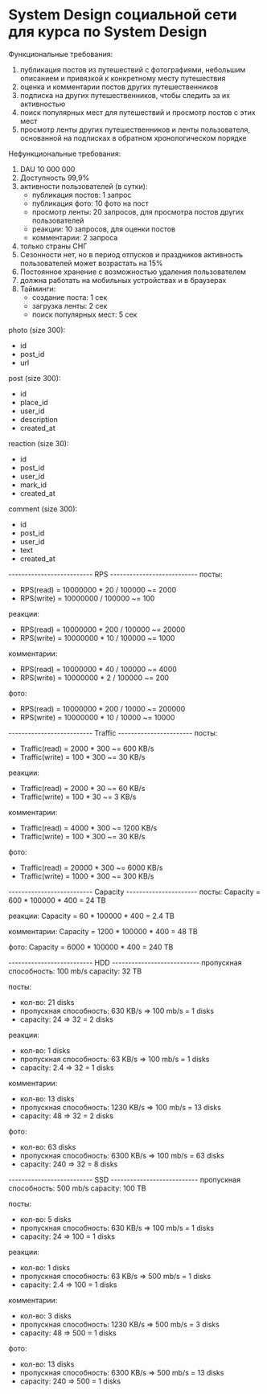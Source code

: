 # System Design социальной сети для курса по System Design

Функциональные требования:
1. публикация постов из путешествий с фотографиями, небольшим описанием и привязкой к конкретному месту путешествия
2. оценка и комментарии постов других путешественников
3. подписка на других путешественников, чтобы следить за их активностью
4. поиск популярных мест для путешествий и просмотр постов с этих мест
5. просмотр ленты других путешественников и ленты пользователя, основанной на подписках в обратном хронологическом порядке

Нефункциональные требования:
1. DAU 10 000 000 
2. Доступность 99,9%
3. активности пользователей (в сутки):
    * публикация постов: 1 запрос
    * публикация фото: 10 фото на пост
    * просмотр ленты: 20 запросов, для просмотра постов других пользователей
    * реакции: 10 запросов, для оценки постов
    * комментарии: 2 запроса
4. только страны СНГ
5. Сезонности нет, но в период отпусков и праздников активность пользователей может возрастать на 15%
6. Постоянное хранение с возможностью удаления пользователем
7. должна работать на мобильных устройствах и в браузерах
8. Тайминги:
   * создание поста: 1 сек
   * загрузка ленты: 2 сек
   * поиск популярных мест: 5 сек


photo (size 300):
* id
* post_id
* url

post (size 300):
* id
* place_id
* user_id
* description
* created_at

reaction (size 30):
* id
* post_id
* user_id
* mark_id
* created_at

comment (size 300):
* id
* post_id
* user_id	
* text
* created_at

-------------------------- RPS ---------------------------
посты:
* RPS(read) = 10000000 * 20 / 100000 ~= 2000
* RPS(write) = 10000000 / 100000 ~= 100

реакции:
* RPS(read) = 10000000 * 200 / 100000 ~= 20000
* RPS(write) = 10000000 * 10 / 100000 ~= 1000

комментарии:
* RPS(read) = 10000000 * 40 / 100000 ~= 4000
* RPS(write) = 10000000 * 2 / 100000 ~= 200

фото:
* RPS(read) = 10000000 * 200 / 10000 ~= 200000
* RPS(write) = 10000000 * 10 / 10000 ~= 10000

-------------------------- Traffic -----------------------
посты:
* Traffic(read) = 2000 * 300 ~= 600 KB/s
* Traffic(write) = 100 * 300 ~= 30 KB/s

реакции:
* Traffic(read) = 2000 * 30 ~= 60 KB/s
* Traffic(write) = 100 * 30 ~= 3 KB/s

комментарии:
* Traffic(read) = 4000 * 300 ~= 1200 KB/s
* Traffic(write) = 100 * 300 ~= 30 KB/s

фото:
* Traffic(read) = 20000 * 300 ~= 6000 KB/s
* Traffic(write) = 1000 * 300 ~= 300 KB/s

-------------------------- Capacity ----------------------
посты:
Capacity = 600 * 100000 * 400 = 24 TB

реакции:
Capacity = 60 * 100000 * 400 = 2.4 TB

комментарии:
Capacity = 1200 * 100000 * 400 = 48 TB

фото:
Capacity = 6000 * 100000 * 400 = 240 TB

-------------------------- HDD ---------------------------
пропускная способность: 100 mb/s
capacity: 32 TB

посты:
* кол-во: 21 disks
* пропускная способность: 630 KB/s => 100 mb/s = 1 disks
* capacity: 24 => 32 = 2 disks

реакции:
* кол-во: 1 disks
* пропускная способность: 63 KB/s => 100 mb/s = 1 disks
* capacity: 2.4 => 32 = 1 disks

комментарии:
* кол-во: 13 disks
* пропускная способность: 1230 KB/s => 100 mb/s = 13 disks
* capacity: 48 => 32 = 2 disks

фото:
* кол-во: 63 disks
* пропускная способность: 6300 KB/s => 100 mb/s = 63 disks
* capacity: 240 => 32 = 8 disks

-------------------------- SSD ---------------------------
пропускная способность: 500 mb/s
capacity: 100 TB

посты:
* кол-во: 5 disks
* пропускная способность: 630 KB/s => 100 mb/s = 1 disks
* capacity: 24 => 100 = 1 disks

реакции:
* кол-во: 1 disks
* пропускная способность: 63 KB/s => 500 mb/s = 1 disks
* capacity: 2.4 => 100 = 1 disks

комментарии:
* кол-во: 3 disks
* пропускная способность: 1230 KB/s => 500 mb/s = 3 disks
* capacity: 48 => 500 = 1 disks

фото:
* кол-во: 13 disks
* пропускная способность: 6300 KB/s => 500 mb/s = 13 disks
* capacity: 240 => 500 = 1 disks
